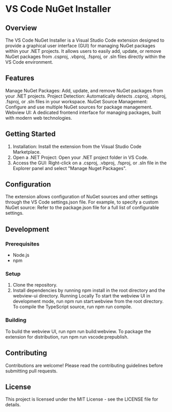 # VS Code NuGet Installer

## Overview

The VS Code NuGet Installer is a Visual Studio Code extension designed to provide a graphical user interface (GUI) for managing NuGet packages within your .NET projects. It allows users to easily add, update, or remove NuGet packages from .csproj, .vbproj, .fsproj, or .sln files directly within the VS Code environment.

## Features

Manage NuGet Packages: Add, update, and remove NuGet packages from your .NET projects.
Project Detection: Automatically detects .csproj, .vbproj, .fsproj, or .sln files in your workspace.
NuGet Source Management: Configure and use multiple NuGet sources for package management.
Webview UI: A dedicated frontend interface for managing packages, built with modern web technologies.

## Getting Started

1. Installation: Install the extension from the Visual Studio Code Marketplace.
2. Open a .NET Project: Open your .NET project folder in VS Code.
3. Access the GUI: Right-click on a .csproj, .vbproj, .fsproj, or .sln file in the Explorer panel and select "Manage Nuget Packages".

## Configuration

The extension allows configuration of NuGet sources and other settings through the VS Code settings.json file. For example, to specify a custom NuGet source:
Refer to the package.json file for a full list of configurable settings.

## Development

### Prerequisites

* Node.js
* npm

### Setup

1. Clone the repository.
2. Install dependencies by running npm install in the root directory and the webview-ui directory.
Running Locally
To start the webview UI in development mode, run npm run start:webview from the root directory.
To compile the TypeScript source, run npm run compile.

### Building

To build the webview UI, run npm run build:webview.
To package the extension for distribution, run npm run vscode:prepublish.

## Contributing
Contributions are welcome! Please read the contributing guidelines before submitting pull requests.

## License
This project is licensed under the MIT License - see the LICENSE file for details.